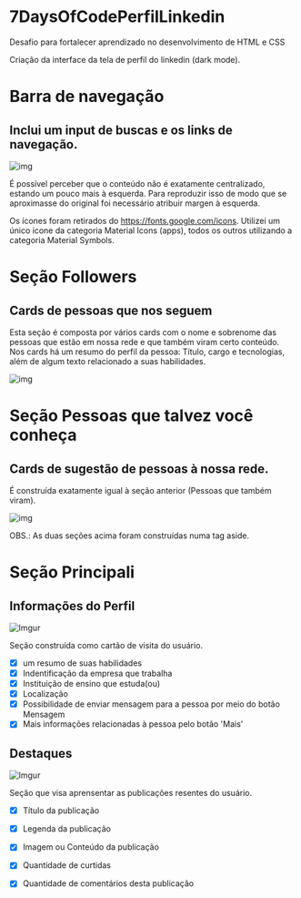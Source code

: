 # 7DaysOfCodePerfilLinkedin
Desafio para fortalecer aprendizado no desenvolvimento de HTML e CSS

Criação da interface da tela de perfil do linkedin (dark mode).

# Barra de navegação

## Inclui um input de buscas e os links de navegação.
![img](https://i.imgur.com/DRqSfxG.png)

É possível perceber que o conteúdo não é exatamente centralizado, estando um pouco mais à esquerda. Para reproduzir isso de modo que se aproximasse do original foi necessário atribuir margen à esquerda.

Os ícones foram retirados do https://fonts.google.com/icons.
Utilizei um único ícone da categoria Material Icons (apps), todos os outros utilizando a categoria Material Symbols.

# Seção Followers

## Cards de pessoas que nos seguem

Esta seção é composta por vários cards com o nome e sobrenome das pessoas que estão em nossa rede e que também viram certo conteúdo.
Nos cards há um resumo do perfil da pessoa: Título, cargo e tecnologias, além de algum texto relacionado a suas habilidades.

![img](https://i.imgur.com/x1sB4iR.png)

# Seção Pessoas que talvez você conheça

## Cards de sugestão de pessoas à nossa rede.

É construída exatamente igual à seção anterior (Pessoas que também viram).

![img](https://i.imgur.com/fhC4RYG.png)

OBS.: As duas seções acima foram construídas numa tag aside.

# Seção Principali <main>
  
  ## Informações do Perfil
  
  ![Imgur](https://i.imgur.com/xtijUw3.png)
  
  Seção construída como cartão de visita do usuário.
  - [x] um resumo de suas habilidades
  - [x] Indentificação da empresa que trabalha
  - [x] Instituição de ensino que estuda(ou)
  - [x] Localização
  - [x] Possibilidade de enviar mensagem para a pessoa por meio do botão Mensagem
  - [x] Mais informações relacionadas à pessoa pelo botão 'Mais'
  
  ## Destaques
  ![Imgur](https://i.imgur.com/h0d92QO.png)
  
  Seção que visa aprensentar as publicações resentes do usuário.
  
  - [x] Título da publicação
  - [x] Legenda da publicação
  - [x] Imagem ou Conteúdo da publicação
  - [x] Quantidade de curtidas
  - [x] Quantidade de comentários desta publicação
  
